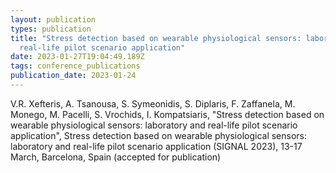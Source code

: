 ```yaml
---
layout: publication
types: publication
title: "Stress detection based on wearable physiological sensors: laboratory and
  real-life pilot scenario application"
date: 2023-01-27T19:04:49.189Z
tags: conference_publications
publication_date: 2023-01-24
---
```

<!--StartFragment-->

V.R. Xefteris, A. Tsanousa, S. Symeonidis, S. Diplaris, F. Zaffanela, M. Monego, M. Pacelli, S. Vrochids, I. Kompatsiaris, "Stress detection based on wearable physiological sensors: laboratory and real-life pilot scenario application", Stress detection based on wearable physiological sensors: laboratory and real-life pilot scenario application (SIGNAL 2023), 13-17 March, Barcelona, Spain (accepted for publication)

<!--EndFragment-->